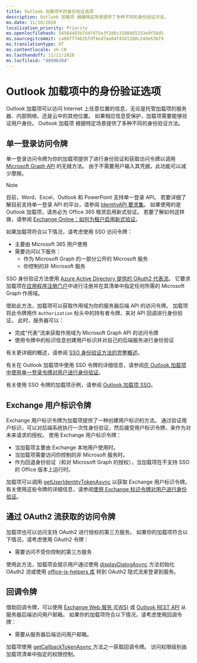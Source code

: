 ```yaml
---
title: Outlook 加载项中的身份验证选项
description: Outlook 加载项 根据特定场景提供了多种不同的身份验证方法。
ms.date: 11/10/2020
localization_priority: Priority
ms.openlocfilehash: 54584483b7d4fd75e3f2d6c3188465333e9f58d5
ms.sourcegitcommit: ca66ff7462bfdf4ed7ae04f43d1388c24de63bf9
ms.translationtype: HT
ms.contentlocale: zh-CN
ms.lasthandoff: 11/11/2020
ms.locfileid: "48996394"
---
```

# <a name="authentication-options-in-outlook-add-ins"></a>Outlook 加载项中的身份验证选项

Outlook 加载项可以访问 Internet 上任意位置的信息，无论是托管加载项的服务器、内部网络，还是云中的其他位置。 如果相应信息受保护，加载项需要能够验证用户身份。 Outlook 加载项 根据特定场景提供了多种不同的身份验证方法。

## <a name="single-sign-on-access-token"></a>单一登录访问令牌

单一登录访问令牌为你的加载项提供了进行身份验证和获取访问令牌以调用 [Microsoft Graph API](/graph/overview) 的无缝方法。 由于不需要用户输入其凭据，此功能可以减少摩擦。

> [!NOTE]
> 目前，Word、Excel、Outlook 和 PowerPoint 支持单一登录 API。 若要详细了解目前支持单一登录 API 的平台，请参阅 [IdentityAPI 要求集](../reference/requirement-sets/identity-api-requirement-sets.md)。
> 如果使用的是 Outlook 加载项，请务必为 Office 365 租赁启用新式验证。 若要了解如何这样做，请参阅 [Exchange Online：如何为租户启用新式验证](https://social.technet.microsoft.com/wiki/contents/articles/32711.exchange-online-how-to-enable-your-tenant-for-modern-authentication.aspx)。

如果加载项符合以下情况，请考虑使用 SSO 访问令牌：

- 主要由 Microsoft 365 用户使用
- 需要访问以下服务：
  - 作为 Microsoft Graph 的一部分公开的 Microsoft 服务
  - 你控制的非 Microsoft 服务

SSO 身份验证方法使用 [Azure Active Directory 提供的 OAuth2 代表流](/azure/active-directory/develop/active-directory-v2-protocols-oauth-on-behalf-of)。 它要求加载项在[应用程序注册门户](https://apps.dev.microsoft.com/)中进行注册并在其清单中指定任何所需的 Microsoft Graph 作用域。

借助此方法，加载项可以获取作用域为你的服务器后端 API 的访问令牌。 加载项将此令牌用作 `Authorization` 标头中的持有者令牌，来对 API 回调进行身份验证。 此时，服务器可以：

- 完成“代表”流来获取作用域为 Microsoft Graph API 的访问令牌
- 使用令牌中的标识信息创建用户标识并对自己的后端服务进行身份验证

有关更详细的概述，请参阅 [SSO 身份验证方法的完整概述](../develop/sso-in-office-add-ins.md)。

有关在 Outlook 加载项中使用 SSO 令牌的详细信息，请参阅[在 Outlook 加载项中使用单一登录令牌对用户进行身份验证](authenticate-a-user-with-an-sso-token.md)。

有关使用 SSO 令牌的加载项示例，请参阅 [Outlook 加载项 SSO](https://github.com/OfficeDev/Outlook-Add-in-SSO)。

## <a name="exchange-user-identity-token"></a>Exchange 用户标识令牌

Exchange 用户标识令牌为加载项提供了一种创建用户标识的方法。 通过验证用户标识，可以对后端系统执行一次性身份验证，然后接受用户标识令牌，来作为对未来请求的授权。 使用 Exchange 用户标识令牌：

- 当加载项主要由 Exchange 本地用户使用时。
- 当加载项需要访问你控制的非 Microsoft 服务时。
- 作为回退身份验证（和对 Microsoft Graph 的授权），当加载项在不支持 SSO 的 Office 版本上运行时。

加载项可以调用 [getUserIdentityTokenAsync](/javascript/api/outlook/office.mailbox#getuseridentitytokenasync-callback--usercontext-) 以获取 Exchange 用户标识令牌。 有关使用这些令牌的详细信息，请参阅[使用 Exchange 标识令牌对用户进行身份验证](authenticate-a-user-with-an-identity-token.md)。

## <a name="access-tokens-obtained-via-oauth2-flows"></a>通过 OAuth2 流获取的访问令牌

加载项也可以访问支持 OAuth2 进行授权的第三方服务。 如果你的加载项符合以下情况，请考虑使用 OAuth2 令牌：

- 需要访问不受你控制的第三方服务

使用此方法，加载项会提示用户通过使用 [displayDialogAsync](/javascript/api/office/office.ui#displaydialogasync-startaddress--options--callback-) 方法初始化 OAuth2 流或使用 [office-js-helpers 库](https://github.com/OfficeDev/office-js-helpers) 转到 OAuth2 隐式流来登录到服务。

## <a name="callback-tokens"></a>回调令牌

借助回调令牌，可以使用 [Exchange Web 服务 (EWS)](/exchange/client-developer/exchange-web-services/explore-the-ews-managed-api-ews-and-web-services-in-exchange) 或 [Outlook REST API](/previous-versions/office/office-365-api/api/version-2.0/use-outlook-rest-api) 从服务器后端访问用户邮箱。 如果你的加载项符合以下情况，请考虑使用回调令牌：

- 需要从服务器后端访问用户邮箱。

加载项使用 [getCallbackTokenAsync ](../reference/objectmodel/preview-requirement-set/office.context.mailbox.md#methods)方法之一获取回调令牌。 访问权限级别由加载项清单中指定的权限控制。
